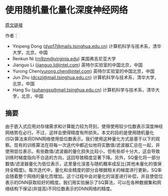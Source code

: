# 使用随机量化量化深度神经网络

[原文链接](https://arxiv.org/abs/1708.01001)

作者：

- Yinpeng Dong (dyp17@mails.tsinghua.edu.cn) 计算机科学与技术系，清华大学，北京，中国
- Renkun Ni (rn9zm@virginia.edu) 美国弗吉尼亚大学
- Jianguo Li (jianguo.li@intel.com) 英特尔实验室的中国北京，中国
- Yurong Chen(yurong.chen@intel.com) 英特尔实验室的中国北京，中国
- Jun Zhu (dcszj@mail.tsinghua.edu.cn) 计算机科学与技术系，清华大学，北京，中国
- Hang Su (suhangss@mail.tsinghua.edu.cn) 计算机科学与技术系，清华大学，北京，中国

## 摘要

由于嵌入式应用对存储需求和计算能力较为苛刻，使得使用较少位数表示深度神经网络势在必行。不过，这样会使得精度有所损失。本文的目的是使用随机量化(SQ)算法来将DNN网络使用低位数表示。我们使用这种量化方式是基于以下的观察。现有的训练算法在将每一次迭代中都近似地将实数值/滤波器汇总在一起，并使用低位表示。有些数值/滤波器的量化损失比较小，但有些却十分大，这会导致训练时梯度指向不合适的方向，这回导致精度显著下降。另外，SQ量化将一部分数值/滤波器量化为低位表示，这里量化误差与随机概率成反比(其他未量化的值保持全精度)。每次迭代中，量化和全精度的部分会根据相关的梯度进行更新。SQ率会随着整个网络的量化而增加。这个过程中会对量化的误差进行补偿，并且使低位表示的DNN获取较好的精度。我们用实验展示了SQ算法，可以在各种数据集和网络结构下保证(并提高)不同位数表示的DNN网络的精度。